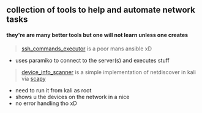 ## collection of tools to help and automate network tasks
#### they're are many better tools but one will not learn unless one creates

> [ssh_commands_executor](./ssh_command_executor/README.md) is a poor mans ansible xD
- uses paramiko to connect to the server(s) and executes stuff

> [device_info_scanner](./scanner/README.md) is a simple implementation of netdiscover in kali via [scapy](https://scapy.readthedocs.io/en/latest/) 
- need to run it from kali as root
- shows u the devices on the network in a nice 
- no error handling tho xD 